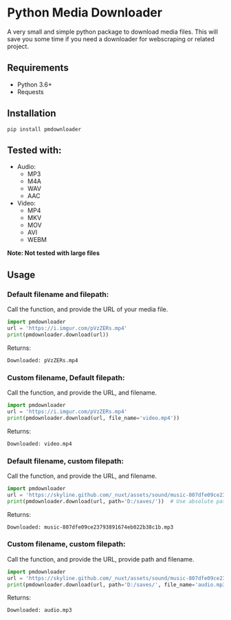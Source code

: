 # Python Media Downloader

A very small and simple python package to download media files. This will save you some time if you need a downloader for webscraping or related project.

## Requirements

- Python 3.6+
- Requests

## Installation
```shell
pip install pmdownloader
```

## Tested with:
* Audio:
    * MP3
    * M4A
    * WAV
    * AAC
* Video:
  * MP4
  * MKV
  * MOV
  * AVI
  * WEBM

**Note: Not tested with large files**

## Usage
### Default filename and filepath:
Call the function, and provide the URL of your media file.

```python
import pmdownloader
url = 'https://i.imgur.com/pVzZERs.mp4'
print(pmdownloader.download(url))

```
Returns:
```
Downloaded: pVzZERs.mp4
```

### Custom filename, Default filepath:
Call the function, and provide the URL, and filename.

```python
import pmdownloader
url = 'https://i.imgur.com/pVzZERs.mp4'
print(pmdownloader.download(url, file_name='video.mp4'))

```
Returns:
```
Downloaded: video.mp4
```

### Default filename, custom filepath:
Call the function, and provide the URL, and filename.

```python
import pmdownloader
url = 'https://skyline.github.com/_nuxt/assets/sound/music-807dfe09ce23793891674eb022b38c1b.mp3'
print(pmdownloader.download(url, path='D:/saves/'))  # Use absolute path.

```
Returns:
```
Downloaded: music-807dfe09ce23793891674eb022b38c1b.mp3
```

### Custom filename, custom filepath:
Call the function, and provide the URL, provide path and filename.

```python
import pmdownloader
url = 'https://skyline.github.com/_nuxt/assets/sound/music-807dfe09ce23793891674eb022b38c1b.mp3'
print(pmdownloader.download(url, path='D:/saves/', file_name='audio.mp3'))  # Use absolute path.

```
Returns:
```
Downloaded: audio.mp3
```